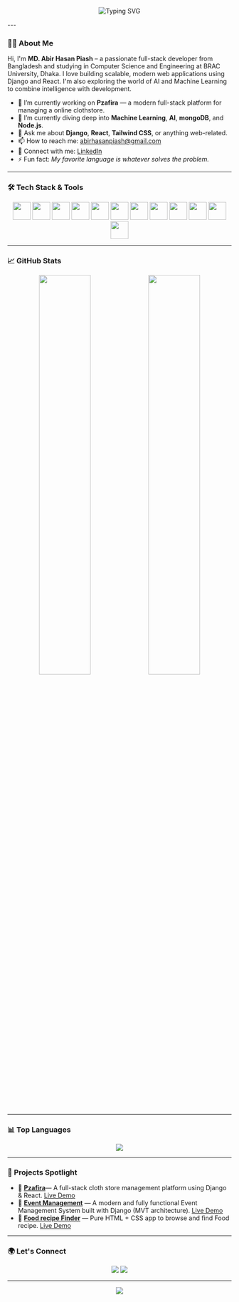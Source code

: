<!-- Profile Banner -->
<p align="center">
  <img src="https://readme-typing-svg.demolab.com?font=Fira+Code&size=20&pause=1000&center=true&vCenter=true&width=500&lines=Hello+there+%F0%9F%91%8B+I'm+MD.+ABIR+HASAN+PIASH;A+Passionate+Full-Stack+Developer;" alt="Typing SVG" />
</p>
---

### 👨‍💻 About Me

Hi, I'm **MD. Abir Hasan Piash** – a passionate full-stack developer from Bangladesh and studying in Computer Science and Engineering at BRAC University, Dhaka. I love building scalable, modern web applications using Django and React. I'm also exploring the world of AI and Machine Learning to combine intelligence with development.

- 🔭 I’m currently working on **Pzafira** — a modern full-stack platform for managing a online clothstore.
- 🌱 I’m currently diving deep into **Machine Learning**, **AI**, **mongoDB**, and **Node.js**.
- 💬 Ask me about **Django**, **React**, **Tailwind CSS**, or anything web-related.
- 📫 How to reach me: [abirhasanpiash@gmail.com](mailto:abirhasanpiash@gmail.com)
- 💼 Connect with me: [LinkedIn](https://www.linkedin.com/in/a-h-piash/)
- ⚡ Fun fact: *My favorite language is whatever solves the problem.*

---

### 🛠️ Tech Stack & Tools

<p align="center">
  <img src="https://cdn.jsdelivr.net/gh/devicons/devicon/icons/html5/html5-original.svg" width="40" />
  <img src="https://cdn.jsdelivr.net/gh/devicons/devicon/icons/css3/css3-original.svg" width="40" />
  <img src="https://cdn.jsdelivr.net/gh/devicons/devicon/icons/bootstrap/bootstrap-original.svg" width="40" />
  <img src="https://www.vectorlogo.zone/logos/tailwindcss/tailwindcss-icon.svg" width="40" />
  <img src="https://cdn.jsdelivr.net/gh/devicons/devicon/icons/javascript/javascript-original.svg" width="40" />
  <img src="https://cdn.jsdelivr.net/gh/devicons/devicon/icons/react/react-original.svg" width="40" />
  <img src="https://cdn.jsdelivr.net/gh/devicons/devicon/icons/nextjs/nextjs-original.svg" width="40" />
  <img src="https://cdn.jsdelivr.net/gh/devicons/devicon/icons/python/python-original.svg" width="40" />
  <img src="https://cdn.jsdelivr.net/gh/devicons/devicon/icons/django/django-plain.svg" width="40" />
  <img src="https://cdn.jsdelivr.net/gh/devicons/devicon/icons/postgresql/postgresql-original.svg" width="40" />
  <img src="https://cdn.jsdelivr.net/gh/devicons/devicon/icons/mongodb/mongodb-original.svg" width="40" />
  <img src="https://cdn.jsdelivr.net/gh/devicons/devicon/icons/nodejs/nodejs-original.svg" width="40" />
</p>

---

### 📈 GitHub Stats

<p align="center">
  <img src="https://github-readme-stats.vercel.app/api?username=AbirHasanPiash&show_icons=true&theme=tokyonight&hide_border=false" width="48%"/>
  <img src="https://github-readme-streak-stats.herokuapp.com/?user=AbirHasanPiash&theme=tokyonight&hide_border=false" width="48%" />
</p>

---

### 📊 Top Languages

<p align="center">
  <img src="https://github-readme-stats.vercel.app/api/top-langs/?username=AbirHasanPiash&layout=compact&theme=tokyonight&hide_border=false" />
</p>

---

### 🚀 Projects Spotlight

- 🔷 [**Pzafira**](https://github.com/AbirHasanPiash/pzafira-cloth-store)— A full-stack cloth store management platform using Django & React. [Live Demo](https://pzafira.vercel.app)
- 🧠 [**Event Management**](https://github.com/AbirHasanPiash/event-management) — A modern and fully functional Event Management System built with Django (MVT architecture). [Live Demo](https://event-management-bjru.onrender.com/)
- 🍕 [**Food recipe Finder**](https://github.com/AbirHasanPiash/Find-Food-Recipe) — Pure HTML + CSS app to browse and find Food recipe. [Live Demo](https://abirhasanpiash.github.io/Find-Food-Recipe/)

---

### 🌍 Let's Connect

<p align="center">
  <a href="mailto:abirhasanpiash@gmail.com"><img src="https://skillicons.dev/icons?i=gmail" /></a>
  <a href="https://www.linkedin.com/in/a-h-piash/"><img src="https://skillicons.dev/icons?i=linkedin" /></a>
</p>

---

<p align="center">
  <img src="https://komarev.com/ghpvc/?username=AbirHasanPiash&label=Profile+Views&color=blueviolet&style=flat" />
</p>
